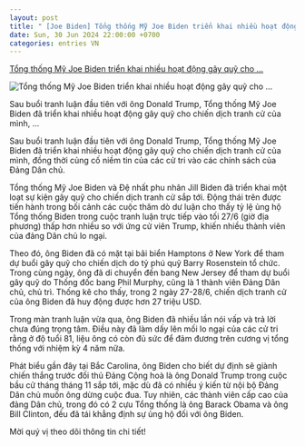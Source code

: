 ```yaml
---
layout: post
title: " [Joe Biden] Tổng thống Mỹ Joe Biden triển khai nhiều hoạt động gây quỹ cho ..."
date: Sun, 30 Jun 2024 22:00:00 +0700
categories: entries VN
---
```

[Tổng thống Mỹ Joe Biden triển khai nhiều hoạt động gây quỹ cho ...](https://www.quochoitv.vn/tong-thong-my-joe-biden-trien-khai-nhieu-hoat-dong-gay-quy-cho-chien-dich-tranh-cu-227349.htm)

![Tổng thống Mỹ Joe Biden triển khai nhiều hoạt động gây quỹ cho ...](https://cloudvodqh.tek4tv.vn//attach/crawler/2024/06/30/45dd1816-f54c-438b-89f8-37f7b3c7a5aa-31.jpg)

Sau buổi tranh luận đầu tiên với ông Donald Trump, Tổng thống Mỹ Joe Biden đã triển khai nhiều hoạt động gây quỹ cho chiến dịch tranh cử của mình, ...

Sau buổi tranh luận đầu tiên với ông Donald Trump, Tổng thống Mỹ Joe Biden đã triển khai nhiều hoạt động gây quỹ cho chiến dịch tranh cử của mình, đồng thời củng cố niềm tin của các cử tri vào các chính sách của Đảng Dân chủ.

Tổng thống Mỹ Joe Biden và Đệ nhất phu nhân Jill Biden đã triển khai một loạt sự kiện gây quỹ cho chiến dịch tranh cử sắp tới. Động thái trên được tiến hành trong bối cảnh các cuộc thăm dò dư luận cho thấy tỷ lệ ủng hộ Tổng thống Biden trong cuộc tranh luận trực tiếp vào tối 27/6 (giờ địa phương) thấp hơn nhiều so với ứng cử viên Trump, khiến nhiều thành viên của đảng Dân chủ lo ngại.

Theo đó, ông Biden đã có mặt tại bãi biển Hamptons ở New York để tham dự buổi gây quỹ cho chiến dịch do tỷ phú quỹ Barry Rosenstein tổ chức. Trong cùng ngày, ông đã di chuyển đến bang New Jersey để tham dự buổi gây quỹ do Thống đốc bang Phil Murphy, cũng là 1 thành viên Đảng Dân chủ, chủ trì. Thống kê cho thấy, trong 2 ngày 27-28/6, chiến dịch tranh cử của ông Biden đã huy động được hơn 27 triệu USD.

Trong màn tranh luận vừa qua, ông Biden đã nhiều lần nói vấp và trả lời chưa đúng trọng tâm. Điều này đã làm dấy lên mối lo ngại của các cử tri rằng ở độ tuổi 81, liệu ông có còn đủ sức để đảm đương trên cương vị tổng thống với nhiệm kỳ 4 năm nữa.

Phát biểu gần đây tại Bắc Carolina, ông Biden cho biết dự định sẽ giành chiến thắng trước đối thủ Đảng Cộng hoà là ông Donald Trump trong cuộc bầu cử tháng tháng 11 sắp tới, mặc dù đã có nhiều ý kiến từ nội bộ Đảng Dân chủ muốn ông dừng cuộc đua. Tuy nhiên, các thành viên cấp cao của đảng Dân chủ, trong đó có 2 cựu Tổng thống là ông Barack Obama và ông Bill Clinton, đều đã tái khẳng định sự ủng hộ đối với ông Biden.

Mời quý vị theo dõi thông tin chi tiết!

